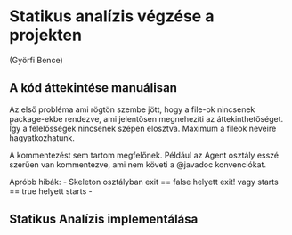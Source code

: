 # Statikus analízis végzése a projekten
(Györfi Bence)

## A kód áttekintése manuálisan

Az első probléma ami rögtön szembe jött, hogy a file-ok nincsenek package-ekbe rendezve, ami jelentősen megnehezíti az áttekinthetőséget.
Így a felelősségek nincsenek szépen elosztva. Maximum a fileok neveire hagyatkozhatunk.

A kommentezést sem tartom megfelőnek. Például az Agent osztály esszé szerűen van kommentezve, ami nem követi a @javadoc konvenciókat.

Apróbb hibák:
    -   Skeleton osztályban exit == false helyett exit! vagy starts == true helyett starts
    -

## Statikus Analízis implementálása

